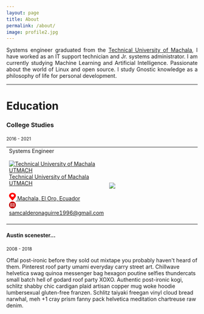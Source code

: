 ```yaml
---
layout: page
title: About
permalink: /about/
image: profile2.jpg
---
```


<p align="justify">Systems engineer graduated from the <a href="https://www.utmachala.edu.ec/portalwp/">Technical University of Machala</a>, I have worked as an IT support technician and Jr. systems administrator. I am currently studying Machine Learning and Artificial Intelligence. Passionate about the world of Linux and open source. I study Gnostic knowledge as a philosophy of life for personal development.</p>

***

# Education

### College Studies
<small>2016 - 2021</small>


<table>
  <tr>
    <td style="width:50%"> Systems Engineer<br> <br> <a href="https://www.utmachala.edu.ec/portalwp/"> <img src="https://www.utmachala.edu.ec/portalwp/wp-content/uploads/2015/08/LOGO_OUT.png" width="50" height="50" alt="Technical University of Machala UTMACH"> </a> <br> <a href="https://www.utmachala.edu.ec/portalwp/">Technical University of Machala UTMACH</a> <br> <br> <a href="https://maps.app.goo.gl/kbWndfqY3ESLGm9FA"> <img src="https://raw.githubusercontent.com/ikergarcia1996/Iker-Garcia-Ferrero/master/icons/location.png" width="18" height="20" alt="Location"> Machala, El Oro, Ecuador</a>  <br> <a href="mailto:samcalderonaguirre1996@gmail.com"> <img src="https://raw.githubusercontent.com/ikergarcia1996/Iker-Garcia-Ferrero/master/icons/mail.png" width="18" height="18" alt="Location">samcalderonaguirre1996@gmail.com</a>  <br>  <br> </td>
    <td style="width:50%"><img src="https://pbs.twimg.com/profile_images/1743690440010850304/hWIlw_Qm_400x400.jpg" align="center" width="100%"> </td>
  </tr>
 </table>

#### Austin scenester...
<small>2008 - 2018</small>

Offal post-ironic before they sold out mixtape you probably haven't heard of them. Pinterest roof party umami everyday carry street art. Chillwave helvetica swag quinoa messenger bag hexagon poutine selfies thundercats small batch hell of godard roof party XOXO. Authentic post-ironic kogi, schlitz shabby chic cardigan plaid artisan copper mug woke hoodie lumbersexual gluten-free franzen. Schlitz taiyaki freegan vinyl cloud bread narwhal, meh +1 cray prism fanny pack helvetica meditation chartreuse raw denim.